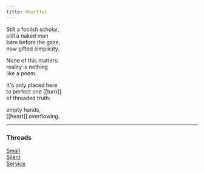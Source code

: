 ```yaml
---
title: Heartful
---
```


Still a foolish scholar,  
still a naked man  
bare before the gaze,  
now gifted simplicity.  
  
None of this matters:  
reality is nothing   
like a poem.  
  
It's only placed here  
to perfect one [[turn]]  
of threaded truth:  
  
empty hands,   
[[heart]] overflowing.   

---  

### Threads  

[Small](https://thebluebook.co.za/canto-i/smallness.html)    
[Silent](https://living.thebluebook.co.za/faith/transmission.html)    
[Service](https://dyeing.thebluebook.co.za/?stackedPages=%2Fserve)
